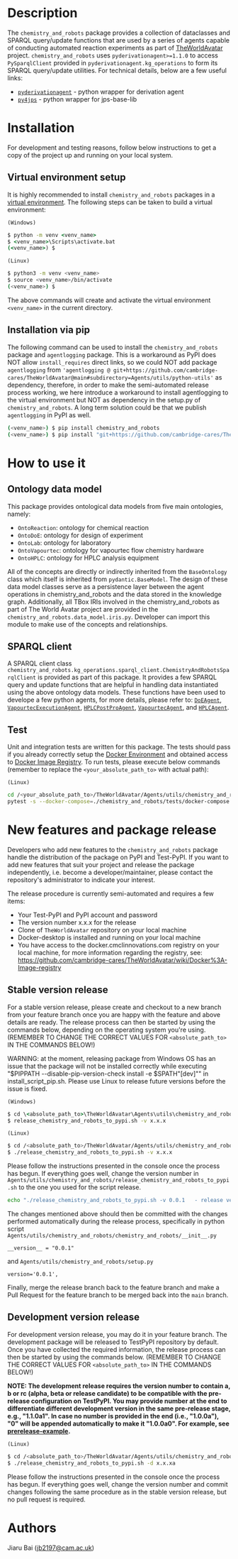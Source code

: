 # Description #

The `chemistry_and_robots` package provides a collection of dataclasses and SPARQL query/update functions that are used by a series of agents capable of conducting automated reaction experiments as part of [TheWorldAvatar](https://github.com/cambridge-cares/TheWorldAvatar) project. `chemistry_and_robots` uses `pyderivationagent>=1.1.0` to access `PySparqlClient` provided in `pyderivationagent.kg_operations` to form its SPARQL query/update utilities. For technical details, below are a few useful links:
- [`pyderivationagent`](https://github.com/cambridge-cares/TheWorldAvatar/tree/main/JPS_BASE_LIB/python_derivation_agent) - python wrapper for derivation agent
- [`py4jps`](https://github.com/cambridge-cares/TheWorldAvatar/tree/main/JPS_BASE_LIB/python_wrapper) - python wrapper for jps-base-lib

# Installation #
For development and testing reasons, follow below instructions to get a copy of the project up and running on your local system.

## Virtual environment setup

It is highly recommended to install `chemistry_and_robots` packages in a [virtual environment](https://docs.python.org/3/tutorial/venv.html). The following steps can be taken to build a virtual environment:

`(Windows)`

```cmd
$ python -m venv <venv_name>
$ <venv_name>\Scripts\activate.bat
(<venv_name>) $
```

`(Linux)`
```sh
$ python3 -m venv <venv_name>
$ source <venv_name>/bin/activate
(<venv_name>) $
```

The above commands will create and activate the virtual environment `<venv_name>` in the current directory.

## Installation via pip

The following command can be used to install the `chemistry_and_robots` package and `agentlogging` package. This is a workaround as PyPI does NOT allow `install_requires` direct links, so we could NOT add package `agentlogging` from `'agentlogging @ git+https://github.com/cambridge-cares/TheWorldAvatar@main#subdirectory=Agents/utils/python-utils'` as dependency, therefore, in order to make the semi-automated release process working, we here introduce a workaround to install agentlogging to the virtual environment but NOT as dependency in the setup.py of `chemistry_and_robots`. A long term solution could be that we publish `agentlogging` in PyPI as well.

```sh
(<venv_name>) $ pip install chemistry_and_robots
(<venv_name>) $ pip install "git+https://github.com/cambridge-cares/TheWorldAvatar@main#subdirectory=Agents/utils/python-utils"
```

# How to use it #

## Ontology data model
This package provides ontological data models from five main ontologies, namely:

 - `OntoReaction`: ontology for chemical reaction
 - `OntoDoE`: ontology for design of experiment
 - `OntoLab`: ontology for laboratory
 - `OntoVapourtec`: ontology for vapourtec flow chemistry hardware
 - `OntoHPLC`: ontology for HPLC analysis equipment

All of the concepts are directly or indirectly inherited from the `BaseOntology` class which itself is inherited from `pydantic.BaseModel`. The design of these data model classes serve as a persistence layer between the agent operations in chemistry_and_robots and the data stored in the knowledge graph. Additionally, all TBox IRIs involved in the chemistry_and_robots as part of The World Avatar project are provided in the `chemistry_and_robots.data_model.iris.py`. Developer can import this module to make use of the concepts and relationships.

## SPARQL client
A SPARQL client class `chemistry_and_robots.kg_operations.sparql_client.ChemistryAndRobotsSparqlClient` is provided as part of this package. It provides a few SPARQL query and update functions that are helpful in handling data instantiated using the above ontology data models. These functions have been used to develope a few python agents, for more details, please refer to: [`DoEAgent`](https://github.com/cambridge-cares/TheWorldAvatar/tree/main/Agents/DoEAgent), [`VapourtecExecutionAgent`](https://github.com/cambridge-cares/TheWorldAvatar/tree/main/Agents/VapourtecExecutionAgent), [`HPLCPostProAgent`](https://github.com/cambridge-cares/TheWorldAvatar/tree/main/Agents/HPLCPostProAgent), [`VapourtecAgent`](https://github.com/cambridge-cares/TheWorldAvatar/tree/main/Agents/VapourtecAgent), and [`HPLCAgent`](https://github.com/cambridge-cares/TheWorldAvatar/tree/main/Agents/HPLCAgent).

## Test
Unit and integration tests are written for this package. The tests should pass if you already correctly setup the [Docker Environment](https://github.com/cambridge-cares/TheWorldAvatar/wiki/Docker%3A-Environment) and obtained access to [Docker Image Registry](https://github.com/cambridge-cares/TheWorldAvatar/wiki/Docker%3A-Image-registry). To run tests, please execute below commands (remember to replace the `<your_absolute_path_to>` with actual path):

`(Linux)`
```sh
cd /<your_absolute_path_to>/TheWorldAvatar/Agents/utils/chemistry_and_robots
pytest -s --docker-compose=./chemistry_and_robots/tests/docker-compose.yml --reruns 5 --reruns-delay 5
```

# New features and package release #

Developers who add new features to the `chemistry_and_robots` package handle the distribution of the package on PyPI and Test-PyPI. If you want to add new features that suit your project and release the package independently, i.e. become a developer/maintainer, please contact the repository's administrator to indicate your interest.

The release procedure is currently semi-automated and requires a few items:

- Your Test-PyPI and PyPI account and password
- The version number x.x.x for the release
- Clone of `TheWorldAvatar` repository on your local machine
- Docker-desktop is installed and running on your local machine
- You have access to the docker.cmclinnovations.com registry on your local machine, for more information regarding the registry, see: https://github.com/cambridge-cares/TheWorldAvatar/wiki/Docker%3A-Image-registry

## Stable version release
For a stable version release, please create and checkout to a new branch from your feature branch once you are happy with the feature and above details are ready. The release process can then be started by using the commands below, depending on the operating system you're using. (REMEMBER TO CHANGE THE CORRECT VALUES FOR `<absolute_path_to>` IN THE COMMANDS BELOW!)

WARNING: at the moment, releasing package from Windows OS has an issue that the package will not be installed correctly while executing "$PIPPATH --disable-pip-version-check install -e $SPATH"[dev]"" in install_script_pip.sh. Please use Linux to release future versions before the issue is fixed.

`(Windows)`

```cmd
$ cd \<absolute_path_to>\TheWorldAvatar\Agents\utils\chemistry_and_robots
$ release_chemistry_and_robots_to_pypi.sh -v x.x.x
```

`(Linux)`
```sh
$ cd /<absolute_path_to>/TheWorldAvatar/Agents/utils/chemistry_and_robots
$ ./release_chemistry_and_robots_to_pypi.sh -v x.x.x
```

Please follow the instructions presented in the console once the process has begun. If everything goes well, change the version number in `Agents/utils/chemistry_and_robots/release_chemistry_and_robots_to_pypi.sh` to the one you used for the script release.
```sh
echo "./release_chemistry_and_robots_to_pypi.sh -v 0.0.1   - release version 0.0.1"
```

The changes mentioned above should then be committed with the changes performed automatically during the release process, specifically in python script `Agents/utils/chemistry_and_robots/chemistry_and_robots/__init__.py`
```
__version__ = "0.0.1"
```

and `Agents/utils/chemistry_and_robots/setup.py`
```
version='0.0.1',
```

Finally, merge the release branch back to the feature branch and make a Pull Request for the feature branch to be merged back into the `main` branch.

## Development version release
For development version release, you may do it in your feature branch. The development package will be released to TestPyPI repository by default. Once you have collected the required information, the release process can then be started by using the commands below. (REMEMBER TO CHANGE THE CORRECT VALUES FOR `<absolute_path_to>` IN THE COMMANDS BELOW!)

**NOTE: The development release requires the version number to contain a, b or rc (alpha, beta or release candidate) to be compatible with the pre-release configuration on TestPyPI. You may provide number at the end to differentiate different development version in the same pre-release stage, e.g., "1.1.0a1". In case no number is provided in the end (i.e., "1.0.0a"), "0" will be appended automatically to make it "1.0.0a0". For example, see [prerelease-example](https://pypi.org/project/prerelease-example/#history).**

`(Linux)`
```sh
$ cd /<absolute_path_to>/TheWorldAvatar/Agents/utils/chemistry_and_robots
$ ./release_chemistry_and_robots_to_pypi.sh -d x.x.xa
```

Please follow the instructions presented in the console once the process has begun. If everything goes well, change the version number and commit changes following the same procedure as in the stable version release, but no pull request is required.

# Authors #

Jiaru Bai (jb2197@cam.ac.uk)

